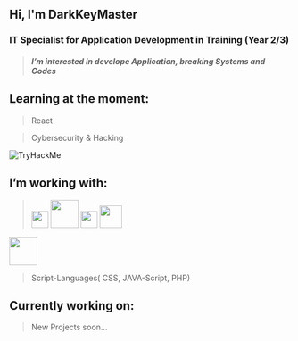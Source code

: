 ## Hi, I'm DarkKeyMaster

### IT Specialist for Application Development in Training (Year 2/3)
> ##### **I’m interested in develope Application, breaking Systems and Codes**
## Learning at the moment:

> React

> Cybersecurity & Hacking

<img src="https://tryhackme-badges.s3.amazonaws.com/DarkKeyMaster.png" alt="TryHackMe">

## I’m working with:
> <img src="https://upload.wikimedia.org/wikipedia/commons/thumb/1/18/C_Programming_Language.svg/1200px-C_Programming_Language.svg.png" width="30px">  [<img src="https://banner2.cleanpng.com/20180715/gzu/kisspng-java-development-kit-software-development-kit-comp-programming-language-icon-5b4b9cb1e74f20.0073080715316819699475.jpg" width="50px">][Java]  [<img src="https://seeklogo.com/images/C/c-sharp-c-logo-02F17714BA-seeklogo.com.png" width="30px">][C#]  [<img src="https://banner2.cleanpng.com/20180803/abq/kisspng-mysql-cluster-database-management-system-%E4%B8%93-%E9%A2%98-%E5%92%96-%E5%95%A1-%E4%B8%8E-%E4%BB%A3-%E7%A0%81-5b640d8b2a2e53.6067051415332837231728.jpg" width="40px">][MySQL] 

[<img src="https://upload.wikimedia.org/wikipedia/commons/thumb/6/61/HTML5_logo_and_wordmark.svg/130px-HTML5_logo_and_wordmark.svg.png" width="50px">][HTML] 

> Script-Languages( CSS, JAVA-Script, PHP)

## Currently working on:
> New Projects soon...


<!---
DarkKeyMaster/DarkKeyMaster is a ✨ special ✨ repository because its `README.md` (this file) appears on your GitHub profile.
You can click the Preview link to take a look at your changes.
--->

[Unity]: https://unity.com/de
[Java]: https://java.com/de/
[C#]: https://docs.microsoft.com/de-de/dotnet/csharp/programming-guide/interop/example-com-class
[MySQL]: https://www.mysql.com/
[HTML]: https://en.wikipedia.org/wiki/HTML5

